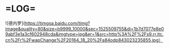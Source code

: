 #                                                               =LOG=

<u></u>

[^2018年4月28日16:38:01]: 这是wangnz的网站



![德内罗](https://timgsa.baidu.com/timg?image&quality=80&size=b9999_10000&sec=1525509755&di=1b7d7077e8e09abf3e1a3cf602948cda&imgtype=jpg&er=1&src=http%3A%2F%2Fs9.rr.itc.cn%2Fr%2FwapChange%2F20164_18_20%2Fa84odp843023235855.jpg）
